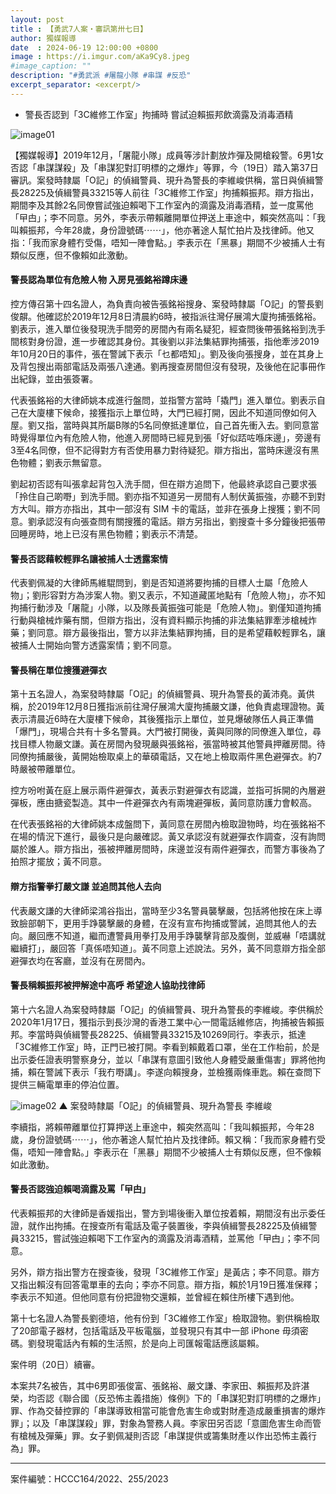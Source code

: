```yaml
---
layout: post
title : 【勇武7人案・審訊第卅七日】
author: 獨媒報導
date  : 2024-06-19 12:00:00 +0800
image : https://i.imgur.com/aKa9Cy8.jpeg
#image_caption: ""
description: "#勇武派 #屠龍小隊 #串謀 #反恐"
excerpt_separator: <excerpt/>
---
```


- 警長否認到「3C維修工作室」拘捕時 嘗試迫賴振邦飲滴露及消毒酒精

<excerpt/>

![image01](https://i.imgur.com/3RPqawa.png)

【獨媒報導】2019年12月，「屠龍小隊」成員等涉計劃放炸彈及開槍殺警。6男1女否認「串謀謀殺」及「串謀犯對訂明標的之爆炸」等罪，今（19日）踏入第37日審訊。案發時隸屬「O記」的偵緝警員、現升為警長的李維峻供稱，當日與偵緝警長28225及偵緝警員33215等人前往「3C維修工作室」拘捕賴振邦。辯方指出，期間李及其餘2名同僚嘗試強迫賴喝下工作室內的滴露及消毒酒精，並一度罵他「曱甴」；李不同意。另外，李表示帶賴離開單位押送上車途中，賴突然高叫：「我叫賴振邦，今年28歲，身份證號碼⋯⋯」，他亦著途人幫忙拍片及找律師。他又指：「我而家身體冇受傷，唔知一陣會點。」李表示在「黑暴」期間不少被捕人士有類似反應，但不像賴如此激動。

#### 警長認為單位有危險人物 入房見張銘裕蹲床邊

控方傳召第十四名證人，為負責向被告張銘裕搜身、案發時隸屬「O記」的警長劉俊髜。他確認於2019年12月8日清晨約6時，被指派往灣仔展鴻大廈拘捕張銘裕。劉表示，進入單位後發現洗手間旁的房間內有兩名疑犯，經查問後帶張銘裕到洗手間核對身份證，進一步確認其身份。其後劉以非法集結罪拘捕張，指他牽涉2019年10月20日的事件，張在警誡下表示「乜都唔知」。劉及後向張搜身，並在其身上及背包搜出兩部電話及兩張八達通。劉再搜查房間但沒有發現，及後他在記事冊作出紀錄，並由張簽署。

代表張銘裕的大律師姚本成進行盤問，並指警方當時「撬門」進入單位。劉表示自己在大廈樓下候命，接獲指示上單位時，大門已經打開，因此不知道同僚如何入屋。劉又指，當時與其所屬B隊的5名同僚抵達單位，自己首先衝入去。劉同意當時覺得單位內有危險人物，他進入房間時已經見到張「好似踎咗喺床邊」，旁邊有3至4名同僚，但不記得對方有否使用暴力對待疑犯。辯方指出，當時床邊沒有黑色物體；劉表示無留意。

劉起初否認有叫張拿起背包入洗手間，但在辯方追問下，他最終承認自己要求張「拎住自己啲嘢」到洗手間。劉亦指不知道另一房間有人制伏黃振強，亦聽不到對方大叫。辯方亦指出，其中一部沒有 SIM 卡的電話，並非在張身上搜獲；劉不同意。劉承認沒有向張查問有關搜獲的電話。辯方另指出，劉搜查十多分鐘後把張帶回睡房時，地上已沒有黑色物體；劉表示不清楚。

#### 警長否認藉較輕罪名讓被捕人士透露案情

代表劉佩凝的大律師馬維騉問到，劉是否知道將要拘捕的目標人士屬「危險人物」；劉形容對方為涉案人物。劉又表示，不知道藏匿地點有「危險人物」，亦不知拘捕行動涉及「屠龍」小隊，以及隊長黃振強可能是「危險人物」。劉僅知道拘捕行動與槍械炸藥有關，但辯方指出，沒有資料顯示拘捕的非法集結罪牽涉槍械炸藥；劉同意。辯方最後指出，警方以非法集結罪拘捕，目的是希望藉較輕罪名，讓被捕人士開始向警方透露案情；劉不同意。

#### 警長稱在單位搜獲避彈衣

第十五名證人，為案發時隸屬「O記」的偵緝警員、現升為警長的黃沛堯。黃供稱，於2019年12月8日獲指派前往灣仔展鴻大廈拘捕嚴文謙，他負責處理證物。黃表示清晨近6時在大廈樓下候命，其後獲指示上單位，並見爆破隊伍人員正準備「爆門」，現場合共有十多名警員。大門被打開後，黃與同隊的同僚進入單位，尋找目標人物嚴文謙。黃在房間內發現嚴與張銘裕，張當時被其他警員押離房間。待同僚拘捕嚴後，黃開始檢取桌上的華碩電話，又在地上檢取兩件黑色避彈衣。約7時嚴被帶離單位。

控方吩咐黃在庭上展示兩件避彈衣，黃表示對避彈衣有認識，並指可拆開的內層避彈板，應由搪瓷製造。其中一件避彈衣內有兩塊避彈板，黃同意防護力會較高。

在代表張銘裕的大律師姚本成盤問下，黃同意在房間內檢取證物時，均在張銘裕不在場的情況下進行，最後只是向嚴確認。黃又承認沒有就避彈衣作調查，沒有詢問屬於誰人。辯方指出，張被押離房間時，床邊並沒有兩件避彈衣，而警方事後為了拍照才擺放；黃不同意。

#### 辯方指警拳打嚴文謙 並追問其他人去向

代表嚴文謙的大律師梁鴻谷指出，當時至少3名警員襲擊嚴，包括將他按在床上導致臉部朝下，更用手踭襲擊嚴的身體，在沒有宣布拘捕或警誡，追問其他人的去向。嚴回應不知道，繼而遭警員用拳打及用手踭襲擊背部及腹側，並威嚇「唔講就繼續打」，嚴回答「真係唔知道」。黃不同意上述說法。另外，黃不同意辯方指全部避彈衣均在客廳，並沒有在房間內。

#### 警長稱賴振邦被押解途中高呼 希望途人協助找律師

第十六名證人為案發時隸屬「O記」的偵緝警員、現升為警長的李維峻。李供稱於2020年1月17日，獲指示到長沙灣的香港工業中心一間電話維修店，拘捕被告賴振邦。李當時與偵緝警長28225、偵緝警員33215及10269同行。李表示，抵達「3C維修工作室」時，正門已被打開。李看到賴戴着口罩，坐在工作枱前，於是出示委任證表明警察身分，並以「串謀有意圖引致他人身體受嚴重傷害」罪將他拘捕，賴在警誡下表示「我冇嘢講」。李遂向賴搜身，並檢獲兩條車匙。賴在查問下提供三輛電單車的停泊位置。

![image02](https://i.imgur.com/PxDoMQL.png)
▲ 案發時隸屬「O記」的偵緝警員、現升為警長 李維峻

李續指，將賴帶離單位打算押送上車途中，賴突然高叫：「我叫賴振邦，今年28歲，身份證號碼⋯⋯」，他亦著途人幫忙拍片及找律師。賴又稱：「我而家身體冇受傷，唔知一陣會點。」李表示在「黑暴」期間不少被捕人士有類似反應，但不像賴如此激動。

#### 警長否認強迫賴喝滴露及罵「曱甴」

代表賴振邦的大律師是香媛指出，警方到場後衝入單位按着賴，期間沒有出示委任證，就作出拘捕。在搜查所有電話及電子裝置後，李與偵緝警長28225及偵緝警員33215，嘗試強迫賴喝下工作室內的滴露及消毒酒精，並罵他「曱甴」；李不同意。

另外，辯方指出警方在搜查後，發現「3C維修工作室」是黃店；李不同意。辯方又指出賴沒有回答電單車的去向；李亦不同意。辯方指，賴於1月19日獲准保釋；李表示不知道。但他同意有份把證物交還賴，並曾經在賴住所樓下遇到他。

第十七名證人為警長劉德培，他有份到「3C維修工作室」檢取證物。劉供稱檢取了20部電子器材，包括電話及平板電腦，並發現只有其中一部 iPhone 毋須密碼。劉發現電話內有賴的生活照，於是向上司匯報電話應該屬賴。

案件明（20日）續審。

本案共7名被告，其中6男即張俊富、張銘裕、嚴文謙、李家田、賴振邦及許湛榮，均否認《聯合國（反恐怖主義措施）條例》下的「串謀犯對訂明標的之爆炸」罪、作為交替控罪的「串謀導致相當可能會危害生命或對財產造成嚴重損害的爆炸罪」；以及「串謀謀殺」罪，對象為警務人員。李家田另否認「意圖危害生命而管有槍械及彈藥」罪。女子劉佩凝則否認「串謀提供或籌集財產以作出恐怖主義行為」罪。

---

案件編號：HCCC164/2022、255/2023
